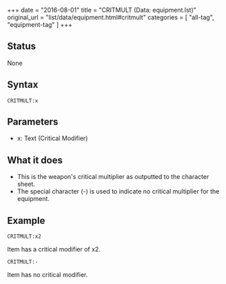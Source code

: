 +++
date = "2016-08-01"
title = "CRITMULT (Data: equipment.lst)"
original_url = "list/data/equipment.html#critmult"
categories = [ "all-tag", "equipment-tag" ]
+++

## Status

None

## Syntax

`CRITMULT:x`

## Parameters

-   x: Text (Critical Modifier)



What it does
------------

-   This is the weapon's critical multiplier as outputted to the
    character sheet.
-   The special character (-) is used to indicate no critical multiplier
    for the equipment.

Example
-------

`CRITMULT:x2`

Item has a critical modifier of x2.

`CRITMULT:-`

Item has no critical modifier.

